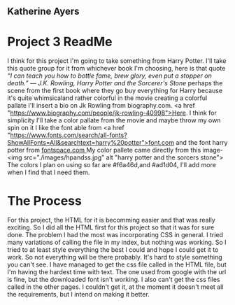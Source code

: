 ## Katherine Ayers
# Project 3 ReadMe
I think for this project I'm going to take something from Harry Potter.
I'll take this quote group for it from whichever book I'm choosing, here is that quote
*“I can teach you how to bottle fame, brew glory, even put a stopper on death.”
― J.K. Rowling, Harry Potter and the Sorcerer's Stone*
perhaps the scene from the first book where they go buy everything for Harry because it's quite whimsicaland rather colorful in the movie creating a colorful pallate
I'll insert a bio on Jk Rowling from biography.com. <a href "https://www.biography.com/people/jk-rowling-40998">Here. </a>
I think for simplicity I'll take a color pallate from the movie and maybe throw my own spin on it
I like the font able from <a href "https://www.fonts.com/search/all-fonts?ShowAllFonts=All&searchtext=harry%20potter">font.com </a>
and the font harry potter from <a href="http://www.fontspace.com/category/harry%20potter"> fontspace.com </a>
My color pallete came directly from this image-
<img src="./images/hpandss.jpg" alt "harry potter and the sorcers stone">
The colors I plan on using so far are #f6a46d,and #ad1d04, I'll add more when I find that I need them.
# The Process
For this project, the HTML for it is becomming easier and that was really exciting. So I did all the HTML first for this project so that it was for sure done.
The problem I had the most was incorporating CSS in general. I tried many variations of calling the file in my index, but nothing was working. So I tried to at least style everything the best I could and hope I could get it to work. So not everything will be there probably. It's hard to style something you can't see.
I have managed to get the css file called in the HTML file, but I'm having the hardest time with text. The one used from google with the url is fine, but the downloaded font isn't working. I also can't get the css files called in the other pages.
I couldn't get it, at the moment it doesn't meet all the requirements, but I intend on making it better.
